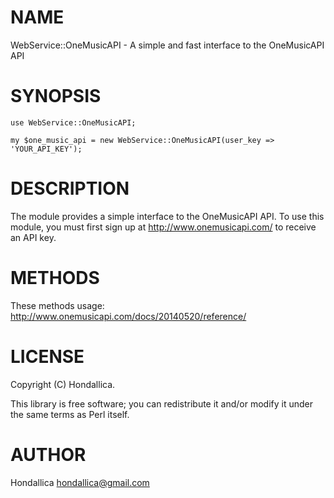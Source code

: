 # NAME

WebService::OneMusicAPI - A simple and fast interface to the OneMusicAPI API

# SYNOPSIS

    use WebService::OneMusicAPI;

    my $one_music_api = new WebService::OneMusicAPI(user_key => 'YOUR_API_KEY');

# DESCRIPTION

The module provides a simple interface to the OneMusicAPI API. To use this module, you must first sign up at http://www.onemusicapi.com/ to receive an API key.

# METHODS

These methods usage: http://www.onemusicapi.com/docs/20140520/reference/

# LICENSE

Copyright (C) Hondallica.

This library is free software; you can redistribute it and/or modify
it under the same terms as Perl itself.

# AUTHOR

Hondallica <hondallica@gmail.com>
